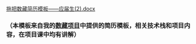 [拖把数藏简历模板——应届生(2).docx](https://www.yuque.com/attachments/yuque/0/2025/docx/5378072/1739360580394-52ecf4c1-3166-4e3f-b04a-a704a2aee98c.docx)

### （本模板来自我的[数藏项目](https://www.yuque.com/hollis666/qyhor6/dgolk0cckpb94sia)中提供的简历模板，相关技术栈和项目内容，在项目课中均有讲解）
